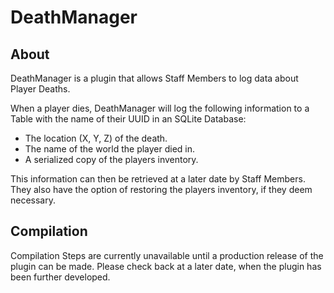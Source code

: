# DeathManager

## About

DeathManager is a plugin that allows Staff Members to log data about Player Deaths.

When a player dies, DeathManager will log the following information to a Table with the name of their UUID in
an SQLite Database:

- The location (X, Y, Z) of the death.
- The name of the world the player died in.
- A serialized copy of the players inventory.

This information can then be retrieved at a later date by Staff Members. They also have the option of 
restoring the players inventory, if they deem necessary.

## Compilation

Compilation Steps are currently unavailable until a production release of the plugin can be made. Please
check back at a later date, when the plugin has been further developed.